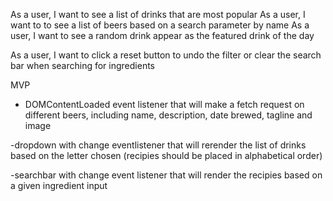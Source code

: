As a user, I want to see a list of drinks that are most popular 
As a user, I want to to see a list of beers based on a search parameter by name 
As a user, I want to see a random drink appear as the featured drink of the day

As a user, I want to click a reset button to undo the filter or clear the search bar when searching for ingredients 

MVP
- DOMContentLoaded event listener that will make a fetch request on different beers, including name, description, date brewed, tagline and image

-dropdown with change eventlistener that will rerender the list of drinks based on the letter chosen (recipies should be placed in alphabetical order)

-searchbar with change event listener that will render the recipies based on a given ingredient input 






    